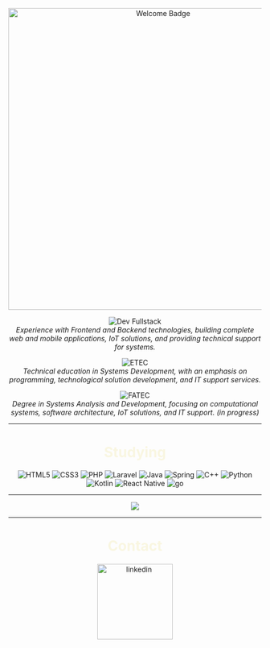 <p align="center">
  <img src="https://img.shields.io/badge/Welcome%20to%20my%20Profile-e1e3db?style=for-the-badge&logo=&logoColor=white&color=black" alt="Welcome Badge" width="600">
</p>

<p align="center">
  <img src="https://img.shields.io/badge/-Dev%20Fullstack-e1e3db?style=for-the-badge&logo=code&logoColor=black" alt="Dev Fullstack">
  <br>
  <em>Experience with Frontend and Backend technologies, building complete web and mobile applications, IoT solutions, and providing technical support for systems.</em>
</p>

<p align="center">
  <img src="https://img.shields.io/badge/-ETEC%20Zona%20Leste-balck?style=for-the-badge&logo=school&logoColor=black" alt="ETEC">
  <br>
  <em>Technical education in Systems Development, with an emphasis on programming, technological solution development, and IT support services.</em>
</p>

<p align="center">
  <img src="https://img.shields.io/badge/-FATEC%20Zona%20Leste-e1e3db?style=for-the-badge&logo=graduation-cap&logoColor=white" alt="FATEC">
  <br>
  <em>Degree in Systems Analysis and Development, focusing on computational systems, software architecture, IoT solutions, and IT support. (in progress)</em>
</p>


---

<p>
  <h1 align="center" style="color: #f9f6e1;">Studying</h1>
<p align="center">
  <img src="https://img.shields.io/badge/html5%20-%23E34F26.svg?&style=for-the-badge&logo=html5&logoColor=e1e3db&color=70160e" alt="HTML5"/>
  <img src="https://img.shields.io/badge/css3%20-%231572B6.svg?&style=for-the-badge&logo=css3&logoColor=e1e3db&color=70160e" alt="CSS3"/>
  <img src="https://img.shields.io/badge/php-%23777BB4.svg?&style=for-the-badge&logo=php&logoColor=e1e3db&color=70160e" alt="PHP"/>
  <img src="https://img.shields.io/badge/laravel%20-%23FF2D20.svg?&style=for-the-badge&logo=laravel&logoColor=e1e3db&color=70160e" alt="Laravel"/>
  <img src="https://img.shields.io/badge/java-%23ED8B00.svg?&style=for-the-badge&logo=openjdk&logoColor=e1e3db&color=70160e" alt="Java"/>
  <img src="https://img.shields.io/badge/Spring%20-%23FF2D20.svg?&style=for-the-badge&logo=Spring&logoColor=e1e3db&color=70160e" alt="Spring"/>
  <img src="https://img.shields.io/badge/c++%20-%2300599C.svg?&style=for-the-badge&logo=c%2B%2B&logoColor=e1e3db&color=70160e" alt="C++"/>
  <img src="https://img.shields.io/badge/python%20-%2314354C.svg?&style=for-the-badge&logo=python&logoColor=e1e3db&color=70160e" alt="Python"/>
  <img src="https://img.shields.io/badge/kotlin-%230095D5.svg?&style=for-the-badge&logo=kotlin&logoColor=e1e3db&color=70160e" alt="Kotlin"/>
  <img src="https://img.shields.io/badge/react_native%20-%2320232a.svg?&style=for-the-badge&logo=react&logoColor=e1e3db&color=70160e" alt="React Native"/>
  <img src="https://img.shields.io/badge/Go%20-%23FF2D20.svg?&style=for-the-badge&logo=go&logoColor=e1e3db&color=70160e" alt="go"/>
</p>

---

<p align="center">
  <img src="https://github-readme-stats.vercel.app/api?username=RLC02&show_icons=true&theme=graywhite&bg_color=70160e&title_color=e1e3db&icon_color=e1e3db&border_color=e1e3db&text_color=e1e3db"/>
</p>
<p>

---
  
</p>
  <h1 align="center" style="color: #f9f6e1;">Contact</h1>
<p align="center">
 <a href="https://www.linkedin.com/in/ricardo-luquetti-codo-835a5125b"><img src="https://img.shields.io/badge/linkedin%20-%23FF2D20.svg?&style=for-the-badge&logo=linkedin&logoColor=2A2D34&color=70160e" width="150" alt="linkedin"/></a>
</p>
